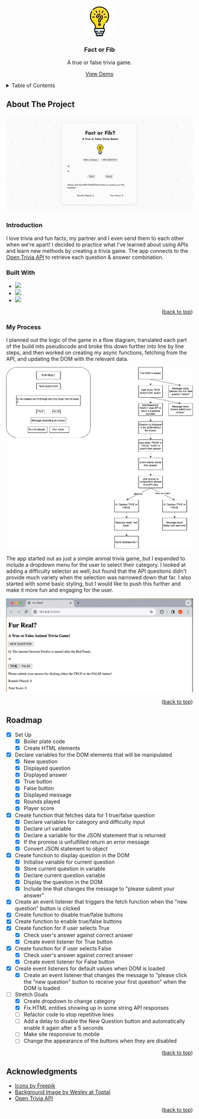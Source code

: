 <a name="readme-top"></a>

<!-- PROJECT LOGO -->
<div align="center">
  <a href="https://github.com/erinshien/factorfib/tree/main">
    <img src="icons/question_7484754.png" alt="Logo" width="80" height="80">
  </a>

  <h3 align="center">Fact or Fib</h3>

  <p align="center">
    A true or false trivia game.
    </p>
   <p><a href="https://erinshien.github.io/factorfib/">View Demo</a></p>
</div>

<!-- TABLE OF CONTENTS -->
   <details>
  <summary>Table of Contents</summary>
  <ol>
    <li>
      <a href="#about-the-project">About The Project</a>
      <ul>
        <li><a href="#introduction">Introduction</a></li>
        <li><a href="#built-with">Built With</a></li>
          <li><a href="#my-process">My Process</a></li>
      </ul>
    </li>
    <li><a href="#roadmap">Roadmap</a></li>
    <li><a href="#acknowledgments">Acknowledgments</a></li>
  </ol>
</details>

<!-- ABOUT THE PROJECT -->
## About The Project

![screenshot of trivia app live site](./preview.png)

### Introduction

I love trivia and fun facts, my partner and I even send them to each other when we're apart! I decided to practice what I've learned about using APIs and learn new methods by creating a trivia game. The app connects to the [Open Trivia API](https://opentdb.com/api_config.php) to retrieve each question & answer combination.

### Built With

* <img src="https://img.shields.io/badge/html5-%23E34F26.svg?style=for-the-badge&logo=html5&logoColor=white">
* <img src="https://img.shields.io/badge/css3-%231572B6.svg?style=for-the-badge&logo=css3&logoColor=white">
* <img src="https://img.shields.io/badge/javascript-%23323330.svg?style=for-the-badge&logo=javascript&logoColor=%23F7DF1E">

<p align="right">(<a href="#readme-top">back to top</a>)</p>

### My Process

I planned out the logic of the game in a flow diagram, translated each part of the build into pseudocode and broke this down further into line by line steps, and then worked on creating my async functions, fetching from the API, and updating the DOM with the relevant data.

![screenshot of user flow](./userflow.png)

The app started out as just a simple animal trivia game, but I expanded to include a dropdown menu for the user to select their category. I looked at adding a difficulty selector as well, but found that the API questions didn't provide much variety when the selection was narrowed down that far. I also started with some basic styling, but I would like to push this further and make it more fun and engaging for the user.

![screenshot of initial app progress preview](./progress.png)

<p align="right">(<a href="#readme-top">back to top</a>)</p>

<!-- ROADMAP -->
## Roadmap

- [x] Set Up
    - [x] Boiler plate code
    - [x] Create HTML elements
- [x] Declare variables for the DOM elements that will be manipulated
    - [x] New question
    - [x] Displayed question
    - [x] Displayed answer
    - [x] True button
    - [x] False button
    - [x] Displayed message
    - [x] Rounds played
    - [x] Player score
- [x] Create function that fetches data for 1 true/false question
    - [x] Declare variables for category and difficulty input
    - [x] Declare url variable
    - [x] Declare a variable for the JSON statement that is returned
    - [x] If the promise is unfulfilled return an error message
    - [x] Convert JSON statement to object
- [x] Create function to display question in the DOM
    - [x] Initialise variable for current question
    - [x] Store current question in variable
    - [x] Declare current question variable
    - [x] Display the question in the DOM
    - [x] Include line that changes the message to "please submit your answer"
- [x] Create an event listener that triggers the fetch function when the "new question" button is clicked
- [x] Create function to disable true/false buttons
- [x] Create function to enable true/false buttons
- [x] Create function for if user selects True
    - [x] Check user's answer against correct answer
    - [x] Create event listener for True button
- [x] Create function for if user selects False
    - [x] Check user's answer against correct answer
    - [x] Create event listener for False button
- [x] Create event listeners for default values when DOM is loaded
    - [x] Create an event listener that changes the message to "please click the "new question" button to receive your first question" when the DOM is loaded
- [ ] Stretch Goals
    - [x] Create dropdown to change category
    - [x] Fix HTML entities showing up in some string API responses
    - [ ] Refactor code to stop repetitive lines
    - [ ] Add a delay to disable the New Question button and automatically enable it again after a 5 seconds
    - [ ] Make site responsive to mobile
    - [ ] Change the appearance of the buttons when they are disabled

<p align="right">(<a href="#readme-top">back to top</a>)</p>

<!-- ACKNOWLEDGMENTS -->
## Acknowledgments

* [Icons by Freepik](https://www.freepik.com/)
* [Background Image by Wesley at Toptal](https://www.toptal.com/designers/subtlepatterns/inspiration-geometry/)
* [Open Trivia API](https://opentdb.com/api_config.php)

<p align="right">(<a href="#readme-top">back to top</a>)</p>
